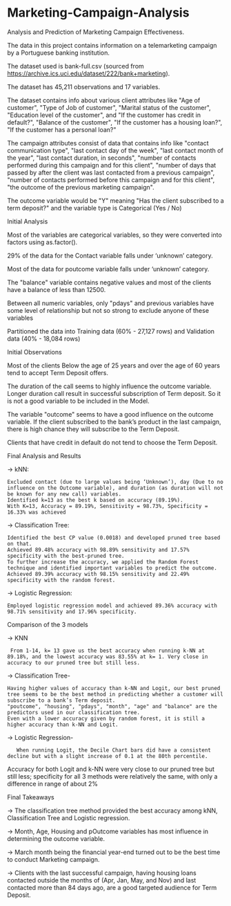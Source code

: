 # Marketing-Campaign-Analysis

Analysis and Prediction of Marketing Campaign Effectiveness.

The data in this project contains information on a telemarketing campaign by a Portuguese banking institution.

The dataset used is bank-full.csv (sourced from https://archive.ics.uci.edu/dataset/222/bank+marketing).

The dataset has 45,211 observations and 17 variables.

The dataset contains info about various client attributes like "Age of customer", "Type of Job of customer", "Marital status of the customer", "Education level of the customer", and "If the customer has credit in default?", "Balance of the customer", "If the customer has a housing loan?", "If the customer has a personal loan?"

The campaign attributes consist of data that contains info like "contact communication type", "last contact day of the week", "last contact month of the year", "last contact duration, in seconds", "number of contacts performed during this campaign and for this client", "number of days that passed by after the client was last contacted from a previous campaign", "number of contacts performed before this campaign and for this client", "the outcome of the previous marketing campaign".

The outcome variable would be "Y" meaning "Has the client subscribed to a term deposit?" and the variable type is Categorical (Yes / No)

Initial Analysis

Most of the variables are categorical variables, so they were converted into factors using as.factor().

29% of the data for the Contact variable falls under ‘unknown’ category.

Most of the data for poutcome variable falls under ‘unknown’ category.

The "balance" variable contains negative values and most of the clients have a balance of less than 12500.

Between all numeric variables, only "pdays" and previous variables have some level of relationship but not so strong to exclude anyone of these variables

Partitioned the data into Training data (60% - 27,127 rows) and Validation data (40% - 18,084 rows)

Initial Observations

Most of the clients Below the age of 25 years and over the age of 60 years tend to accept Term Deposit offers.

The duration of the call seems to highly influence the outcome variable. Longer duration call result in successful subscription of Term deposit. So it is not a good variable to be included in the Model.

The variable "outcome" seems to have a good influence on the outcome variable. If the client subscribed to the bank’s product in the last campaign, there is high chance they will subscribe to the Term Deposit.

Clients that have credit in default do not tend to choose the Term Deposit.


Final Analysis and Results

-> kNN:

    Excluded contact (due to large values being ‘Unknown’), day (Due to no influence on the Outcome variable), and duration (as duration will not be known for any new call) variables.
    Identified k=13 as the best k based on accuracy (89.19%). 
    With K=13, Accuracy = 89.19%, Sensitivity = 98.73%, Specificity = 16.33% was achieved
-> Classification Tree:

    Identified the best CP value (0.0018) and developed pruned tree based on that.
    Achieved 89.48% accuracy with 98.89% sensitivity and 17.57% specificity with the best-pruned tree.
    To further increase the accuracy, we applied the Random Forest technique and identified important variables to predict the outcome.
    Achieved 89.39% accuracy with 98.15% sensitivity and 22.49% specificity with the random forest.
->  Logistic Regression:

    Employed logistic regression model and achieved 89.36% accuracy with 98.71% sensitivity and 17.96% specificity.

Comparison of the 3 models

   -> KNN
   
     From 1-14, k= 13 gave us the best accuracy when running k-NN at 89.18%, and the lowest accuracy was 83.55% at k= 1. Very close in accuracy to our pruned tree but still less.
   -> Classification Tree- 
    
    Having higher values of accuracy than k-NN and Logit, our best pruned tree seems to be the best method in predicting whether a customer will subscribe to a bank’s Term deposit. 
    "poutcome", "housing", "pdays", "month", "age" and "balance" are the predictors used in our classification tree. 
    Even with a lower accuracy given by random forest, it is still a higher accuracy than k-NN and Logit.
   -> Logistic Regression- 
   
       When running Logit, the Decile Chart bars did have a consistent decline but with a slight increase of 0.1 at the 80th percentile.

Accuracy for both Logit and k-NN were very close to our pruned tree but still less; specificity for all 3 methods were relatively the same, with only a difference in range of about 2%
                    
Final Takeaways

-> The classification tree method provided the best accuracy among kNN, Classification Tree and Logistic regression.

-> Month, Age, Housing and pOutcome variables has most influence in determining the outcome variable.

-> March month being the financial year-end turned out to be the best time to conduct Marketing campaign.

-> Clients with the last successful campaign, having housing loans contacted outside the months of (Apr, Jan, May, and Nov) and last contacted more than 84 days ago, are a good targeted audience for Term Deposit.



